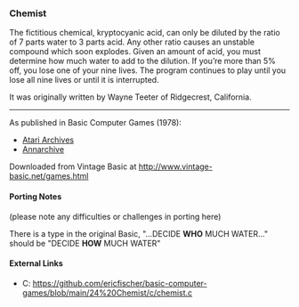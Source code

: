 ### Chemist

The fictitious chemical, kryptocyanic acid, can only be diluted by the ratio of 7 parts water to 3 parts acid. Any other ratio causes an unstable compound which soon explodes. Given an amount of acid, you must determine how much water to add to the dilution. If you’re more than 5% off, you lose one of your nine lives. The program continues to play until you lose all nine lives or until it is interrupted.

It was originally written by Wayne Teeter of Ridgecrest, California.

---

As published in Basic Computer Games (1978):
- [Atari Archives](https://www.atariarchives.org/basicgames/showpage.php?page=42)
- [Annarchive](https://annarchive.com/files/Basic_Computer_Games_Microcomputer_Edition.pdf#page=57)

Downloaded from Vintage Basic at
http://www.vintage-basic.net/games.html

#### Porting Notes

(please note any difficulties or challenges in porting here)

There is a type in the original Basic, "...DECIDE **WHO** MUCH WATER..." should be "DECIDE **HOW** MUCH WATER"

#### External Links
 - C: https://github.com/ericfischer/basic-computer-games/blob/main/24%20Chemist/c/chemist.c

